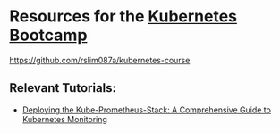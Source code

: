 # Resources for the [Kubernetes Bootcamp](https://kubernetestraining.io/)
 https://github.com/rslim087a/kubernetes-course

## Relevant Tutorials:

- [Deploying the Kube-Prometheus-Stack: A Comprehensive Guide to Kubernetes Monitoring](https://kubernetestraining.io/blog/deploying-the-kube-prometheus-stack-a-comprehensive-guide-to-kubernetes-monitoring)
